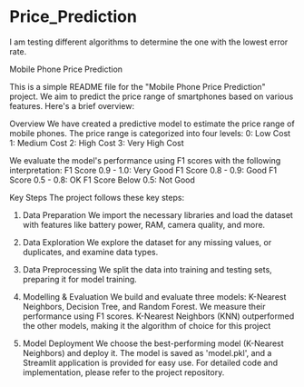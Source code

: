 # Price_Prediction
I am testing different algorithms to determine the one with the lowest error rate.

Mobile Phone Price Prediction

This is a simple README file for the "Mobile Phone Price Prediction" project. We aim to predict the price range of smartphones based on various features. Here's a brief overview:

Overview
We have created a predictive model to estimate the price range of mobile phones. The price range is categorized into four levels:
0: Low Cost
1: Medium Cost
2: High Cost
3: Very High Cost

We evaluate the model's performance using F1 scores with the following interpretation:
F1 Score 0.9 - 1.0: Very Good
F1 Score 0.8 - 0.9: Good
F1 Score 0.5 - 0.8: OK
F1 Score Below 0.5: Not Good

Key Steps
The project follows these key steps:

1. Data Preparation
We import the necessary libraries and load the dataset with features like battery power, RAM, camera quality, and more.

2. Data Exploration
We explore the dataset for any missing values, or duplicates, and examine data types.

3. Data Preprocessing
We split the data into training and testing sets, preparing it for model training.

4. Modelling & Evaluation
We build and evaluate three models: K-Nearest Neighbors, Decision Tree, and Random Forest. We measure their performance using F1 scores.
K-Nearest Neighbors (KNN) outperformed the other models, making it the algorithm of choice for this project

6. Model Deployment
We choose the best-performing model (K-Nearest Neighbors) and deploy it. The model is saved as 'model.pkl', and a Streamlit application is provided for easy use.
For detailed code and implementation, please refer to the project repository.
